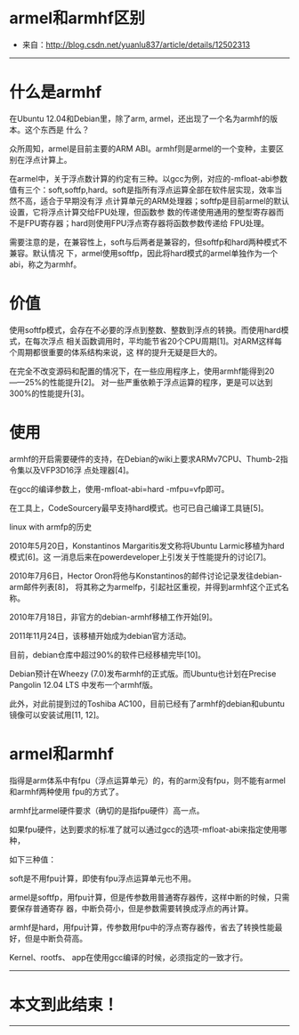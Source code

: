 # armel和armhf区别

 - 来自：<http://blog.csdn.net/yuanlu837/article/details/12502313>

--------------------------------------------------------------------------------


# 什么是armhf

在Ubuntu 12.04和Debian里，除了arm, armel，还出现了一个名为armhf的版本。这个东西是
什么？

众所周知，armel是目前主要的ARM ABI。armhf则是armel的一个变种，主要区别在浮点计算上。

在armel中，关于浮点数计算的约定有三种。以gcc为例，对应的-mfloat-abi参数值有三个：soft,softfp,hard。soft是指所有浮点运算全部在软件层实现，效率当然不高，适合于早期没有浮
点计算单元的ARM处理器；softfp是目前armel的默认设置，它将浮点计算交给FPU处理，但函数参
数的传递使用通用的整型寄存器而不是FPU寄存器；hard则使用FPU浮点寄存器将函数参数传递给
FPU处理。

需要注意的是，在兼容性上，soft与后两者是兼容的，但softfp和hard两种模式不兼容。默认情况
下，armel使用softfp，因此将hard模式的armel单独作为一个abi，称之为armhf。

# 价值

使用softfp模式，会存在不必要的浮点到整数、整数到浮点的转换。而使用hard模式，在每次浮点
相关函数调用时，平均能节省20个CPU周期[1]。对ARM这样每个周期都很重要的体系结构来说，这
样的提升无疑是巨大的。

在完全不改变源码和配置的情况下，在一些应用程序上，使用armhf能得到20——25%的性能提升[2]。
对一些严重依赖于浮点运算的程序，更是可以达到300%的性能提升[3]。

# 使用

armhf的开启需要硬件的支持，在Debian的wiki上要求ARMv7CPU、Thumb-2指令集以及VFP3D16浮
点处理器[4]。

在gcc的编译参数上，使用-mfloat-abi=hard -mfpu=vfp即可。

在工具上，CodeSourcery最早支持hard模式。也可已自己编译工具链[5]。

linux with armfp的历史

2010年5月20日，Konstantinos Margaritis发文称将Ubuntu Larmic移植为hard模式[6]。这
一消息后来在powerdeveloper上引发关于性能提升的讨论[7]。

2010年7月6日，Hector Oron将他与Konstantinos的邮件讨论记录发往debian-arm邮件列表[8]，
将其称之为armelfp，引起社区重视，并得到armhf这个正式名称。

2010年7月18日，非官方的debian-armhf移植工作开始[9]。

2011年11月24日，该移植开始成为debian官方活动。

目前，debian仓库中超过90%的软件已经移植完毕[10]。

Debian预计在Wheezy (7.0)发布armhf的正式版。而Ubuntu也计划在Precise Pangolin 12.04 LTS
中发布一个armhf版。

此外，对此前提到过的Toshiba AC100，目前已经有了armhf的debian和ubuntu镜像可以安装试用[11, 12]。

 

# armel和armhf

指得是arm体系中有fpu（浮点运算单元）的，有的arm没有fpu，则不能有armel和armhf两种使用
fpu的方式了。

armhf比armel硬件要求（确切的是指fpu硬件）高一点。

如果fpu硬件，达到要求的标准了就可以通过gcc的选项-mfloat-abi来指定使用哪种，

如下三种值：

soft是不用fpu计算，即使有fpu浮点运算单元也不用。

armel是softfp，用fpu计算，但是传参数用普通寄存器传，这样中断的时候，只需要保存普通寄存
器，中断负荷小，但是参数需要转换成浮点的再计算。

armhf是hard，用fpu计算，传参数用fpu中的浮点寄存器传，省去了转换性能最好，但是中断负荷高。

Kernel、rootfs、 app在使用gcc编译的时候，必须指定的一致才行。

--------------------------------------------------------------------------------

# 本文到此结束！

--------------------------------------------------------------------------------
